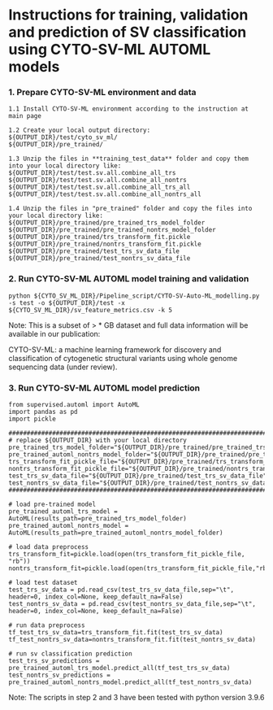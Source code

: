 # Instructions for training, validation and prediction of SV classification using CYTO-SV-ML AUTOML models

### 1. Prepare CYTO-SV-ML environment and data
```
1.1 Install CYTO-SV-ML environment according to the instruction at main page

1.2 Create your local output directory:
${OUTPUT_DIR}/test/cyto_sv_ml/
${OUTPUT_DIR}/pre_trained/

1.3 Unzip the files in **training_test_data** folder and copy them into your local directory like: 
${OUTPUT_DIR}/test/test.sv.all.combine_all_trs
${OUTPUT_DIR}/test/test.sv.all.combine_all_nontrs
${OUTPUT_DIR}/test/test.sv.all.combine_all_trs_all
${OUTPUT_DIR}/test/test.sv.all.combine_all_nontrs_all

1.4 Unzip the files in "pre_trained" folder and copy the files into your local directory like:
${OUTPUT_DIR}/pre_trained/pre_trained_trs_model_folder
${OUTPUT_DIR}/pre_trained/pre_trained_nontrs_model_folder
${OUTPUT_DIR}/pre_trained/trs_transform_fit.pickle
${OUTPUT_DIR}/pre_trained/nontrs_transform_fit.pickle
${OUTPUT_DIR}/pre_trained/test_trs_sv_data_file
${OUTPUT_DIR}/pre_trained/test_nontrs_sv_data_file
```

### 2. Run CYTO-SV-ML AUTOML model training and validation
```
python ${CYTO_SV_ML_DIR}/Pipeline_script/CYTO-SV-Auto-ML_modelling.py -s test -o ${OUTPUT_DIR}/test -x  ${CYTO_SV_ML_DIR}/sv_feature_metrics.csv -k 5 
```
Note: This is a subset of > * GB dataset and full data information will be available in our publication:

CYTO-SV-ML: a machine learning framework for discovery and classification of cytogenetic structural variants using whole genome sequencing data (under review).


### 3. Run CYTO-SV-ML AUTOML model prediction
 
```
from supervised.automl import AutoML
import pandas as pd
import pickle

#######################################################################################################################
# replace ${OUTPUT_DIR} with your local directory
pre_trained_trs_model_folder="${OUTPUT_DIR}/pre_trained/pre_trained_trs_model_folder"
pre_trained_automl_nontrs_model_folder="${OUTPUT_DIR}/pre_trained/pre_trained_nontrs_model_folder"
trs_transform_fit_pickle_file="${OUTPUT_DIR}/pre_trained/trs_transform_fit.pickle"
nontrs_transform_fit_pickle_file="${OUTPUT_DIR}/pre_trained/nontrs_transform_fit.pickle"
test_trs_sv_data_file="${OUTPUT_DIR}/pre_trained/test_trs_sv_data_file"
test_nontrs_sv_data_file="${OUTPUT_DIR}/pre_trained/test_nontrs_sv_data_file"
#######################################################################################################################

# load pre-trained model
pre_trained_automl_trs_model = AutoML(results_path=pre_trained_trs_model_folder)
pre_trained_automl_nontrs_model = AutoML(results_path=pre_trained_automl_nontrs_model_folder)

# load data preprocess
trs_transform_fit=pickle.load(open(trs_transform_fit_pickle_file, "rb"))
nontrs_transform_fit=pickle.load(open(trs_transform_fit_pickle_file,"rb"))

# load test dataset
test_trs_sv_data = pd.read_csv(test_trs_sv_data_file,sep="\t", header=0, index_col=None, keep_default_na=False)
test_nontrs_sv_data = pd.read_csv(test_nontrs_sv_data_file,sep="\t", header=0, index_col=None, keep_default_na=False)

# run data preprocess 
tf_test_trs_sv_data=trs_transform_fit.fit(test_trs_sv_data)
tf_test_nontrs_sv_data=nontrs_transform_fit.fit(test_nontrs_sv_data)

# run sv classification prediction
test_trs_sv_predictions = pre_trained_automl_trs_model.predict_all(tf_test_trs_sv_data)
test_nontrs_sv_predictions = pre_trained_automl_nontrs_model.predict_all(tf_test_nontrs_sv_data)
```
Note: The scripts in step 2 and 3 have been tested with python version 3.9.6
